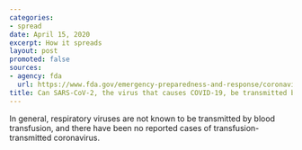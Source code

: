 ```yaml
---
categories:
- spread
date: April 15, 2020
excerpt: How it spreads
layout: post
promoted: false
sources:
- agency: fda
  url: https://www.fda.gov/emergency-preparedness-and-response/coronavirus-disease-2019-covid-19/coronavirus-disease-2019-covid-19-frequently-asked-questions
title: Can SARS-CoV-2, the virus that causes COVID-19, be transmitted by blood transfusion?
---
```


In general, respiratory viruses are not known to be transmitted by blood transfusion, and there have been no reported cases of transfusion-transmitted coronavirus.
